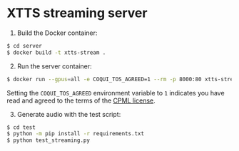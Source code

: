 # XTTS streaming server

1. Build the Docker container:

```bash
$ cd server
$ docker build -t xtts-stream .
```

2. Run the server container:

```bash
$ docker run --gpus=all -e COQUI_TOS_AGREED=1 --rm -p 8000:80 xtts-stream
```

Setting the `COQUI_TOS_AGREED` environment variable to `1` indicates you have read and agreed to
the terms of the [CPML license](https://coqui.ai/cpml).

3. Generate audio with the test script:

```bash
$ cd test
$ python -m pip install -r requirements.txt
$ python test_streaming.py
```
